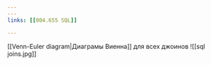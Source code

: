 ```yaml
---
---
links: [[004.655 SQL]]

---
```



[[Venn-Euler diagram|Диаграмы Виенна]] для всех джоинов
![[sql joins.jpg]]